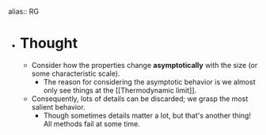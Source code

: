 alias:: RG

- # Thought
	- Consider how the properties change **asymptotically** with the size (or some characteristic scale).
		- The reason for considering the asymptotic behavior is we almost only see things at the [[Thermodynamic limit]].
	- Consequently, lots of details can be discarded; we grasp the most salient behavior.
		- Though sometimes details matter a lot, but that's another thing! All methods fail at some time.